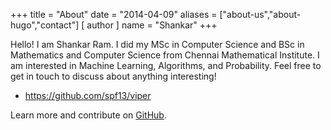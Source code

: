 +++
title = "About"
date = "2014-04-09"
aliases = ["about-us","about-hugo","contact"]
[ author ]
  name = "Shankar"
+++


Hello! I am Shankar Ram. I did my MSc in Computer Science and BSc in Mathematics and Computer Science from Chennai Mathematical Institute. I am interested in Machine Learning, Algorithms, and Probability. Feel free to get in touch to discuss about anything interesting!

* https://github.com/spf13/viper

Learn more and contribute on [GitHub](https://github.com/shankram).
